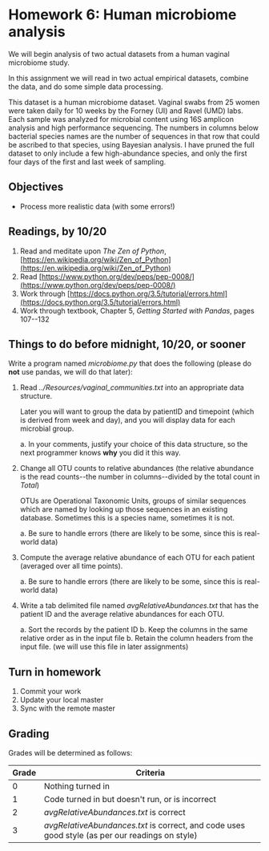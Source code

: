 # Homework 6: Human microbiome analysis
We will begin analysis of two actual datasets from a human vaginal microbiome study. 

In this assignment we will read in two actual empirical datasets, combine the data, and do some simple data processing. 

This dataset is a human microbiome dataset. Vaginal swabs from 25 women were taken daily for 10 weeks by the Forney (UI) and Ravel (UMD) labs. Each sample was analyzed for microbial content using 16S amplicon analysis and high performance sequencing. The numbers in columns below bacterial species names are the number of sequences in that row that could be ascribed to that species, using Bayesian analysis. I have pruned the full dataset to only include a few high-abundance species, and only the first four days of the first and last week of sampling.

## Objectives ##
* Process more realistic data (with some errors!)
## Readings, by 10/20 
1. Read and meditate upon *The Zen of Python*, [https://en.wikipedia.org/wiki/Zen_of_Python](https://en.wikipedia.org/wiki/Zen_of_Python)
2. Read [https://www.python.org/dev/peps/pep-0008/](https://www.python.org/dev/peps/pep-0008/)
2. Work through [https://docs.python.org/3.5/tutorial/errors.html](https://docs.python.org/3.5/tutorial/errors.html)
3. Work through textbook, Chapter 5, *Getting Started with Pandas*, pages 107--132
## Things to do before midnight, **10/20**, or sooner
Write a program named *microbiome.py* that does the following (please do **not** use pandas, we will do that later):

1. Read *../Resources/vaginal_communities.txt* into an appropriate data structure. 

	Later you will want to group the data by patientID and timepoint (which is derived from week and day), and you will display data for each microbial group. 

	a. In your comments, justify your choice of this data structure, so the next programmer knows **why** you did it this way.

2. Change all OTU counts to relative abundances (the relative abundance is the read counts--the number in columns--divided by the total count in *Total*)

	OTUs are Operational Taxonomic Units, groups of similar sequences which are named by looking up those sequences in an existing database. Sometimes this is a species name, sometimes it is not.

	a. Be sure to handle errors (there are likely to be some, since this is real-world data)
3. Compute the average relative abundance of each OTU for each patient (averaged over all time points).

	a. Be sure to handle errors (there are likely to be some, since this is real-world data)
4. Write a tab delimited file named *avgRelativeAbundances.txt* that has the patient ID and the average relative abundances for each OTU.

	a. Sort the records by the patient ID
	b. Keep the columns in the same relative order as in the input file
	b. Retain the column headers from the input file. (we will use this file in later assignments)
## Turn in homework

1. Commit your work
2. Update your local master
3. Sync with the remote master

## Grading
Grades will be determined as follows:

Grade | Criteria 
-------- | --------------
0          | Nothing turned in
1          | Code turned in but doesn't run, or is incorrect
2          | *avgRelativeAbundances.txt* is correct
3          | *avgRelativeAbundances.txt* is correct, and code uses good style (as per our readings on style)